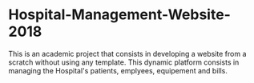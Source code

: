# Hospital-Management-Website-2018
This is an academic project that consists in developing a website from a scratch without using any template. This dynamic platform consists in managing the Hospital's patients, emplyees, equipement and bills. 

